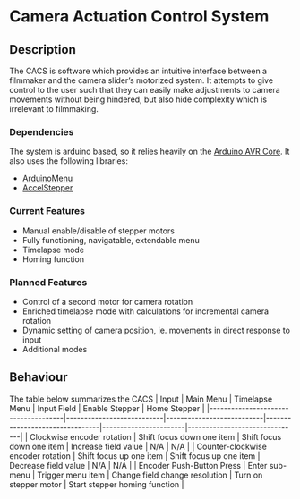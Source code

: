 # Camera Actuation Control System
## Description
The CACS is software which provides an intuitive interface between a filmmaker and the camera slider’s motorized system. It attempts to give control to the user such that they can easily make adjustments to camera movements without being hindered, but also hide complexity which is irrelevant to filmmaking.

### Dependencies
The system is arduino based, so it relies heavily on the [Arduino AVR Core](https://github.com/arduino/ArduinoCore-avr).
It also uses the following libraries:
- [ArduinoMenu](https://github.com/neu-rah/ArduinoMenu)
- [AccelStepper](https://www.airspayce.com/mikem/arduino/AccelStepper/)

### Current Features
- Manual enable/disable of stepper motors
- Fully functioning, navigatable, extendable menu
- Timelapse mode
- Homing function

### Planned Features
- Control of a second motor for camera rotation
- Enriched timelapse mode with calculations for incremental camera rotation
- Dynamic setting of camera position, ie. movements in direct response to input
- Additional modes

## Behaviour
The table below summarizes the CACS
| Input                               | Main Menu                 | Timelapse Menu            | Input Field                    | Enable Stepper        | Home Stepper                  |
|-------------------------------------|---------------------------|---------------------------|--------------------------------|-----------------------|-------------------------------|
| Clockwise encoder rotation          | Shift focus down one item | Shift focus down one item | Increase field value           | N/A                   | N/A                           |
| Counter-clockwise encoder rotation  | Shift focus up one item   | Shift focus up one item   | Decrease field value           | N/A                   | N/A                           |
| Encoder Push-Button Press           | Enter sub-menu            | Trigger menu item         | Change field change resolution | Turn on stepper motor | Start stepper homing function |
